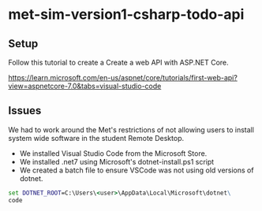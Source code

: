 # met-sim-version1-csharp-todo-api

## Setup

Follow this tutorial to create a Create a web API with ASP.NET Core.

https://learn.microsoft.com/en-us/aspnet/core/tutorials/first-web-api?view=aspnetcore-7.0&tabs=visual-studio-code

## Issues

We had to work around the Met's restrictions of not allowing users to install system wide software in the student Remote Desktop.
* We installed Visual Studio Code from the Microsoft Store.
* We installed .net7 using Microsoft's dotnet-install.ps1 script
* We created a batch file to ensure VSCode was not using old versions of dotnet.

```bat
set DOTNET_ROOT=C:\Users\<user>\AppData\Local\Microsoft\dotnet\
code
```
